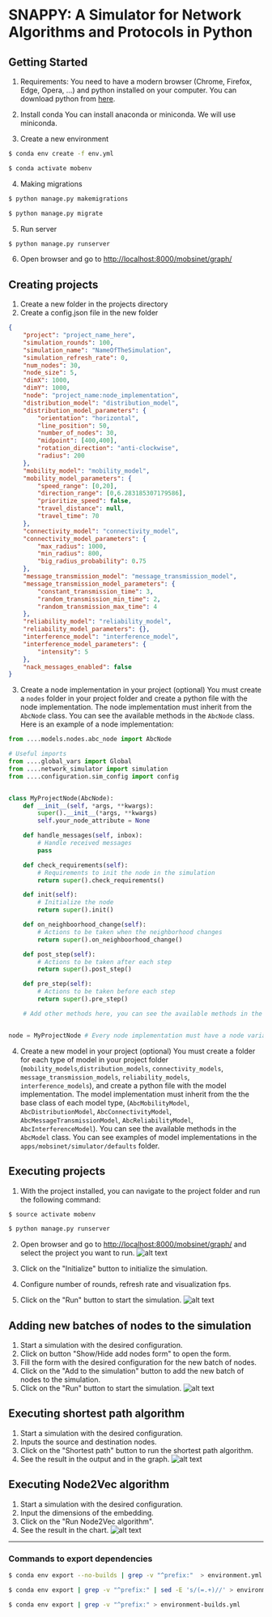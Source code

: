 # SNAPPY: A Simulator for Network Algorithms and Protocols in Python

## Getting Started

1. Requirements:
You need to have a modern browser (Chrome, Firefox, Edge, Opera, ...) and python installed on your computer. You can download python from [here](https://www.python.org/downloads/).

2. Install conda
You can install anaconda or miniconda. We will use miniconda.

3. Create a new environment
```bash
$ conda env create -f env.yml
```
```bash
$ conda activate mobenv
```

4. Making migrations
```bash
$ python manage.py makemigrations
```
```bash
$ python manage.py migrate
```

5. Run server
```bash
$ python manage.py runserver
```

6. Open browser and go to [http://localhost:8000/mobsinet/graph/](http://localhost:8000/mobsinet/graph/)

## Creating projects

1. Create a new folder in the projects directory
2. Create a config.json file in the new folder
```json
{
    "project": "project_name_here",
    "simulation_rounds": 100,
    "simulation_name": "NameOfTheSimulation",
    "simulation_refresh_rate": 0,
    "num_nodes": 30,
    "node_size": 5,
    "dimX": 1000,
    "dimY": 1000,
    "node": "project_name:node_implementation",
    "distribution_model": "distribution_model",
    "distribution_model_parameters": {
        "orientation": "horizontal",
        "line_position": 50,
        "number_of_nodes": 30,
        "midpoint": [400,400],
        "rotation_direction": "anti-clockwise",
        "radius": 200
    },
    "mobility_model": "mobility_model",
    "mobility_model_parameters": {
        "speed_range": [0,20],
        "direction_range": [0,6.283185307179586],
        "prioritize_speed": false,
        "travel_distance": null,
        "travel_time": 70
    },
    "connectivity_model": "connectivity_model",
    "connectivity_model_parameters": {
        "max_radius": 1000,
        "min_radius": 800,
        "big_radius_probability": 0.75
    },
    "message_transmission_model": "message_transmission_model",
    "message_transmission_model_parameters": {
        "constant_transmission_time": 3,
        "random_transmission_min_time": 2,
        "random_transmission_max_time": 4
    },
    "reliability_model": "reliability_model",
    "reliability_model_parameters": {},
    "interference_model": "interference_model",
    "interference_model_parameters": {
        "intensity": 5
    },
    "nack_messages_enabled": false
}
```
3. Create a node implementation in your project (optional)
You must create a `nodes` folder in your project folder and create a python file with the node implementation. The node implementation must inherit from the `AbcNode` class. You can see the available methods in the `AbcNode` class. Here is an example of a node implementation:
```python
from ....models.nodes.abc_node import AbcNode

# Useful imports
from ....global_vars import Global
from ....network_simulator import simulation
from ....configuration.sim_config import config


class MyProjectNode(AbcNode):
    def __init__(self, *args, **kwargs):
        super().__init__(*args, **kwargs)
        self.your_node_attribute = None

    def handle_messages(self, inbox):
        # Handle received messages
        pass

    def check_requirements(self):
        # Requirements to init the node in the simulation
        return super().check_requirements()

    def init(self):
        # Initialize the node
        return super().init()

    def on_neighboorhood_change(self):
        # Actions to be taken when the neighborhood changes
        return super().on_neighboorhood_change()

    def post_step(self):
        # Actions to be taken after each step
        return super().post_step()

    def pre_step(self):
        # Actions to be taken before each step
        return super().pre_step()

    # Add other methods here, you can see the available methods in the AbcNode class


node = MyProjectNode # Every node implementation must have a node variable

```
4. Create a new model in your project (optional)
You must create a folder for each type of model in your project folder (`mobility_models`,`distribution_models`, `connectivity_models`, `message_transmission_models`, `reliability_models`, `interference_models`), and create a python file with the model implementation. The model implementation must inherit from the the base class of each model type, (`AbcMobilityModel`, `AbcDistributionModel`, `AbcConnectivityModel`, `AbcMessageTransmissionModel`, `AbcReliabilityModel`, `AbcInterferenceModel`). You can see the available methods in the `AbcModel` class. You can see examples of model implementations in the `apps/mobsinet/simulator/defaults` folder.


## Executing projects

1. With the project installed, you can navigate to the project folder and run the following command:
```bash
$ source activate mobenv
```
```bash
$ python manage.py runserver
```	

2. Open browser and go to [http://localhost:8000/mobsinet/graph/](http://localhost:8000/mobsinet/graph/) and select the project you want to run.
![alt text](docs/imgs/image.png "screenshot")

3. Click on the "Initialize" button to initialize the simulation.
4. Configure number of rounds, refresh rate and visualization fps.
5. Click on the "Run" button to start the simulation.
![alt text](docs/imgs/image2.png "screenshot")

## Adding new batches of nodes to the simulation

1. Start a simulation with the desired configuration.
2. Click on button "Show/Hide add nodes form" to open the form.
3. Fill the form with the desired configuration for the new batch of nodes.
4. Click on the "Add to the simulation" button to add the new batch of nodes to the simulation.
5. Click on the "Run" button to start the simulation.
![alt text](docs/imgs/image3.png)

## Executing shortest path algorithm
1. Start a simulation with the desired configuration.
2. Inputs the source and destination nodes.
3. Click on the "Shortest path" button to run the shortest path algorithm.
4. See the result in the output and in the graph.
![alt text](docs/imgs/tutorial-4.jpeg)

## Executing Node2Vec algorithm

1. Start a simulation with the desired configuration.
2. Input the dimensions of the embedding.
3. Click on the "Run Node2Vec algorithm".
4. See the result in the chart.
![alt text](docs/imgs/tutorial-5.jpeg)

---
### Commands to export dependencies

```bash
$ conda env export --no-builds | grep -v "^prefix:"  > environment.yml
```
```bash
$ conda env export | grep -v "^prefix:" | sed -E 's/(=.+)//' > environment-noversion.yml
```
```bash
$ conda env export | grep -v "^prefix:" > environment-builds.yml 
```
